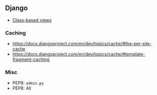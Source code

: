 ## Django

* [Class-based views](https://docs.djangoproject.com/en/dev/topics/class-based-views/)

### Caching

* https://docs.djangoproject.com/en/dev/topics/cache/#the-per-site-cache
* https://docs.djangoproject.com/en/dev/topics/cache/#template-fragment-caching


### Misc

* PEP8: `admin.py`
* PEP8: All
